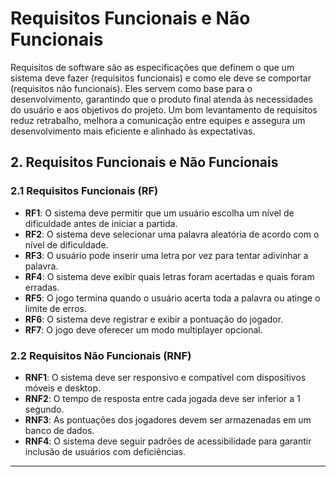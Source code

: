 # Requisitos Funcionais e Não Funcionais

Requisitos de software são as especificações que definem o que um sistema deve fazer (requisitos funcionais) e como ele deve se comportar (requisitos não funcionais). Eles servem como base para o desenvolvimento, garantindo que o produto final atenda às necessidades do usuário e aos objetivos do projeto. Um bom levantamento de requisitos reduz retrabalho, melhora a comunicação entre equipes e assegura um desenvolvimento mais eficiente e alinhado às expectativas.

##  2. Requisitos Funcionais e Não Funcionais

### 2.1 Requisitos Funcionais (RF)

- **RF1**: O sistema deve permitir que um usuário escolha um nível de dificuldade antes de iniciar a partida.
- **RF2**: O sistema deve selecionar uma palavra aleatória de acordo com o nível de dificuldade.
- **RF3**: O usuário pode inserir uma letra por vez para tentar adivinhar a palavra.
- **RF4**: O sistema deve exibir quais letras foram acertadas e quais foram erradas.
- **RF5**: O jogo termina quando o usuário acerta toda a palavra ou atinge o limite de erros.
- **RF6**: O sistema deve registrar e exibir a pontuação do jogador.
- **RF7**: O jogo deve oferecer um modo multiplayer opcional.

### 2.2 Requisitos Não Funcionais (RNF)

- **RNF1**: O sistema deve ser responsivo e compatível com dispositivos móveis e desktop.
- **RNF2**: O tempo de resposta entre cada jogada deve ser inferior a 1 segundo.
- **RNF3**: As pontuações dos jogadores devem ser armazenadas em um banco de dados.
- **RNF4**: O sistema deve seguir padrões de acessibilidade para garantir inclusão de usuários com deficiências.

---


